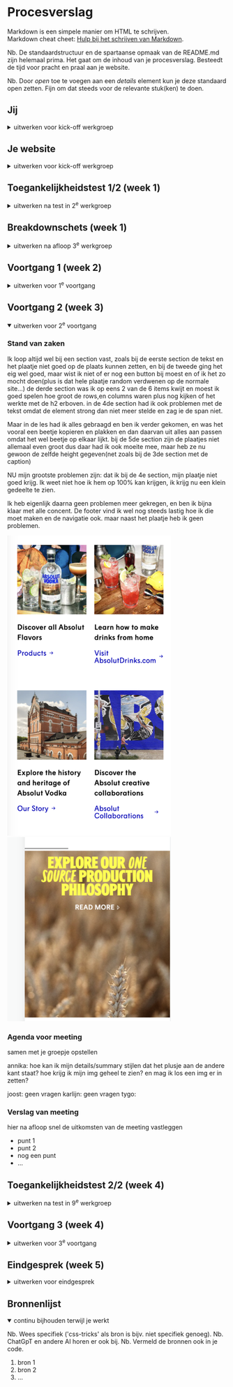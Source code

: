 # Procesverslag
Markdown is een simpele manier om HTML te schrijven.  
Markdown cheat cheet: [Hulp bij het schrijven van Markdown](https://github.com/adam-p/markdown-here/wiki/Markdown-Cheatsheet).

Nb. De standaardstructuur en de spartaanse opmaak van de README.md zijn helemaal prima. Het gaat om de inhoud van je procesverslag. Besteedt de tijd voor pracht en praal aan je website.

Nb. Door *open* toe te voegen aan een *details* element kun je deze standaard open zetten. Fijn om dat steeds voor de relevante stuk(ken) te doen.





## Jij

<details>
  <summary>uitwerken voor kick-off werkgroep</summary>

  ### Auteur:
  Annika Mekkelholt

  #### Je startniveau:
  mijn startniveau is blauwe/rood piste
  
  #### Je focus:
  MIjn focus ligt nu op responsive 
 
</details>





## Je website

<details>
  <summary>uitwerken voor kick-off werkgroep</summary>

  ### Je opdracht:
  link naar de website die je gaat namaken óf de naam/omschrijving van je eigen ontwerp
  https://www.absolut.com/en/campaign/paper-bottle/

  #### Screenshot(s) van de eerste pagina (small screen): 
  hier de naam van de pagina  
  <img src="readme-images/firstpage.png" width="375px" alt="omschrijving van de pagina">

  #### Screenshot(s) van de tweede pagina (small screen):
  hier de naam van de pagina  
  <img src="readme-images/secondpage.png" width="375px" alt="omschrijving van de pagina">
 
</details>

## Toegankelijkheidstest 1/2 (week 1)

<details>
  <summary>uitwerken na test in 2<sup>e</sup> werkgroep</summary>

  ### Bevindingen
  Lijst met je bevindingen die in de test naar voren kwamen:
  
  Aan het begin zegt de screenreader 'Heading 4' en dan 'choose your region' en leest hij alle talen voor waardoor 
  je heel verward raakt.

IDe links worden niet goed uitgelegd en wat ik zie, is niet wat ik hoor, zoals de plaatjes die naar de volgende pagina gaan zijn niet te lezen en heel onduidelijk(mensen met en zonder screenreader)
Foto is het gehele link, niet alleen de button op de foto. 

Gaat eerst naar de talen, dan de navigatie balk, dan naar absoluut drankjes die ik niet zie staan dan naar de titel en dan naar de foto die je als eerste ziet om naar de volgende pagina te gaan. 

De WCAG checklist ook ingevuld, en het is behoorlijk slecht gegaan. Bijna bij elk puntje in er wel wat aan de hand. Vooral over de indeling en de niet semantieke HTML. 


De header van ABSOLUT. is een  foto als ik het goed zie en is niet geheel 1 kleur, dus moet kijken hoe ik dat ga doen en als het font niet gaat werken wat ik wel ga doen. 

Ik heb problemen met het ABSOLUT. font, want het lijkt niet te werken, dus moet kijken of het aan mij ligt of aan iets anders ligt. ik hoop aan mezelf en het kan fixen en anders moet ik er iets anders op vinden. Tot nu toe denk ik dat IMPACT het beste past bij de headers en ook nog een ander font, maar die moet ik nog een beetje uitvinden. 

</details>



## Breakdownschets (week 1)

<details>
  <summary>uitwerken na afloop 3<sup>e</sup> werkgroep</summary>

  ### de hele pagina: 
  <img src="readme-images/Screenshotiphone.png" alt="breakdown van de hele pagina">

  ### dynamisch deel (bijv menu): 
  <img src="readme-images/dummy-plaatje.jpg" width="375px" alt="breakdown van een dynamisch deel">

  ### wellicht nog een dynamisch deel (bijv filter): 
  <img src="readme-images/dummy-plaatje.jpg" width="375px" alt="breakdown van nog een dynamisch deel">

</details>





## Voortgang 1 (week 2)

<details>
  <summary>uitwerken voor 1<sup>e</sup> voortgang</summary>

  ### Stand van zaken

  Ik kreeg te horen dat ik de plaatjes opnieuw moet maken met tekst en button etc, dus ben nog gebleven bij het eerste stuk. 
  <!-- hier dit ging goed & dit was lastig (neem ook screenshots op van delen van je website en code) -->
 Ik heb vooral gewerkt om het eerste plaatje in orde te krijgen en de navigatie(hamburger menu) goed te doen. maar dat gaat redelijk. Met de hamburger menu kreeg ik eerst wel een kruisje, maar moest toen nog de navigatie toe voegen en toen ging het mis. Het lukt me niet om nav maar een deel van het scherm te krijgen en dat het kruisje te voorschijn komt. Daarnaast heb ik nu dat hij 5% is gezakt anders kan ie ook niet meer dichtklappen. Ook heb ik moeite met de spacing tussen de li elementen, maar daar ga ik pas later echt opzoek. 

 Wat betreft het plaatje. Het lukt me niet om 1 woord te veranderen in de zin, want internet zegt dat het niet kan en zelf weet ik het ook niet. Ik heb nu spans gebruikt, maar vraag het wel een keer in de les of er een andere manier is. Ook weet ik niet hoe ik het ene plaatje aan de rechter kant krijg naar de button en de h2. De tekst is me wel gelukt en de button ook- het blijft niet perfect, maar ik heb geen idee wat zij hebben gedaan. 

 -----Na de de meeting van het groepje dat we de vragen gingen opstellen, kreeg ik al het antwoord voor mijn vraag over 1 woord veranderen in de zin. Dus ik heb een probleem minder en kan weer verder.

 <img src="readme-images/Plaatjenietcorrect.png" width="375px" alt="de fles moet rechts">
 <img src="readme-images/NavGaatFout.png" width="375px" alt="nav werkt nog niet">
 <img src="readme-images/Javacode.jpg" width="375px" alt="javacode over nav">
<img src="readme-images/CssCode.jpg" width="375px" alt="css code over de nav">

  ### Agenda voor meeting
  samen met je groepje opstellen

  | Karlijn  :
   Wanneer afbeelding in html en wanneer is CSS?
   Hoe plaats ik een foto op de goede plek in verband met grid?
  
  
  | Joost:
    mag een <h2> in een <a>?
    wanneer svg en wanneer een button?
    Mag een <ul> in een <ul>?
    wat zijn handige volgordes van  <img> <p> <h2> enz.?
   
  |Annika:
    Hoe werkt de nav samen met de button in het hamburger menu?
    Hoe plaats ik een foto op de goede plek in verband met grid?
  

  | Tygo:
    hoe zorg ik ervoor dat ( checkbox ) filters zich daadwerkelijk toepassen op de artikelen die de website mij zal tonen?

  


  ### Verslag van meeting
  hier na afloop snel de uitkomsten van de meeting vastleggen

  - punt 1
  - punt 2
  - nog een punt
  - ...

</details>





## Voortgang 2 (week 3)

<details open>
  <summary>uitwerken voor 2<sup>e</sup> voortgang</summary>

  ### Stand van zaken
  <!-- hier dit ging goed & dit was lastig (neem ook screenshots op van delen van je website en code) -->
  Ik loop altijd wel bij een section vast, zoals bij de eerste section de tekst en het plaatje niet goed op de plaats kunnen zetten, en bij de tweede ging het eig wel goed, maar wist ik niet of er nog een button bij moest en of ik het zo mocht doen(plus is dat hele plaatje random verdwenen op de normale site...)
  de derde section was ik op eens 2 van de 6 items kwijt en moest ik goed spelen hoe groot de rows,en columns waren plus nog kijken of het werkte met de h2 erboven. 
  in de 4de section had ik ook problemen met de tekst omdat de element strong dan niet meer stelde en zag ie de span niet. 

  Maar in de les had ik alles gebraagd en ben ik verder gekomen, en was het vooral een beetje kopieren en plakken en dan daarvan uit alles aan passen omdat het wel beetje op elkaar lijkt. 
  bij de 5de section zijn de plaatjes niet allemaal even groot dus daar had ik ook moeite mee, maar heb ze nu gewoon de zelfde height gegeven(net zoals bij de 3de section met de caption)

  NU mijn grootste problemen zijn: dat ik bij de 4e section, mijn plaatje niet goed krijg. Ik weet niet hoe ik hem op 100% kan krijgen, ik krijg nu een klein gedeelte te zien. 

  Ik heb eigenlijk daarna geen problemen meer gekregen, en ben ik bijna klaar met alle concent. De footer vind ik wel nog steeds lastig hoe ik die moet maken en de navigatie ook.
  maar naast het plaatje heb ik geen problemen.

  <img src="readme-images/Nieuwmenu.png" width="375px" alt="een ander gedeelte van mijn website">
  <img src="readme-images/Plaatjefout.png"  width="375px" alt="Plaatje laat maar een gedeelte zien">

  ### Agenda voor meeting
  samen met je groepje opstellen
 
 annika: 
 hoe kan ik mijn details/summary stijlen dat het plusje aan de andere kant staat?  hoe krijg ik mijn img geheel te zien? en mag ik los een img er in zetten?

joost: geen vragen
karlijn: geen vragen
tygo:

  ### Verslag van meeting
  hier na afloop snel de uitkomsten van de meeting vastleggen

  - punt 1
  - punt 2
  - nog een punt
- ...

</details>





## Toegankelijkheidstest 2/2 (week 4)

<details>
  <summary>uitwerken na test in 9<sup>e</sup> werkgroep</summary>

  ### Bevindingen
  Lijst met je bevindingen die in de test naar voren kwamen (geef ook aan wat er verbeterd is):

</details>





## Voortgang 3 (week 4)

<details>
  <summary>uitwerken voor 3<sup>e</sup> voortgang</summary>

  ### Stand van zaken
  hier dit ging goed & dit was lastig (neem ook screenshots op van delen van je website en code)


  ### Agenda voor meeting
  samen met je groepje opstellen

  | student 1      | student 2          | student 3    | student 4        |
  | ---            | ---                | ---          | ---              |
  | dit bespreken  | en dit             | en ik dit    | en dan ik dat    |
  | en dat ook nog | dit als er tijd is | nog een punt | dit wil ik zeker |
  | ...            | ...                | ...          | ...              |


  ### Verslag van meeting
  hier na afloop snel de uitkomsten van de meeting vastleggen

  - punt 1
  - punt 2
  - nog een punt
  - ...

</details>





## Eindgesprek (week 5)

<details>
  <summary>uitwerken voor eindgesprek</summary>

  ### Je uitkomst - karakteristiek screenshots:
  <img src="readme-images/dummy-plaatje.jpg" width="375px" alt="uitomst opdracht 1">


  ### Dit ging goed/Heb ik geleerd: 
  Korte omschrijving met plaatjes

  <img src="readme-images/dummy-plaatje.jpg" width="375px" alt="top">


  ### Dit was lastig/Is niet gelukt:
  Korte omschrijving met plaatjes

  <img src="readme-images/dummy-plaatje.jpg" width="375px" alt="bummer">
</details>





## Bronnenlijst

<details open>
  <summary>continu bijhouden terwijl je werkt</summary>

  Nb. Wees specifiek ('css-tricks' als bron is bijv. niet specifiek genoeg). 
  Nb. ChatGpT en andere AI horen er ook bij.
  Nb. Vermeld de bronnen ook in je code.

  1. bron 1
  2. bron 2
  3. ...

</details>